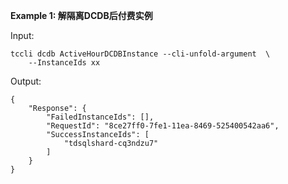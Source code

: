 **Example 1: 解隔离DCDB后付费实例**



Input: 

```
tccli dcdb ActiveHourDCDBInstance --cli-unfold-argument  \
    --InstanceIds xx
```

Output: 
```
{
    "Response": {
        "FailedInstanceIds": [],
        "RequestId": "8ce27ff0-7fe1-11ea-8469-525400542aa6",
        "SuccessInstanceIds": [
            "tdsqlshard-cq3ndzu7"
        ]
    }
}
```

